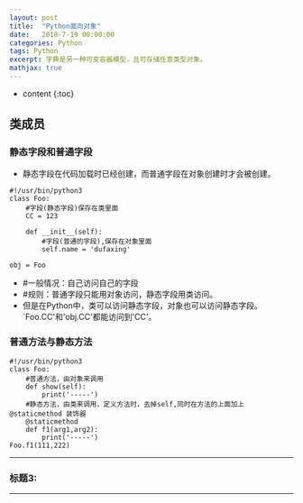 ```yaml
---
layout: post
title:  "Python面向对象"
date:   2018-7-19 00:00:00
categories: Python
tags: Python
excerpt: 字典是另一种可变容器模型，且可存储任意类型对象。
mathjax: true
---
```

* content
{:toc}


 
## 类成员

### 静态字段和普通字段

- 静态字段在代码加载时已经创建，而普通字段在对象创建时才会被创建。<br/>

```
#!/usr/bin/python3
class Foo:
    #字段(静态字段)保存在类里面
    CC = 123
    
    def __init__(self):
        #字段(普通的字段),保存在对象里面
        self.name = 'dufaxing'
        
obj = Foo
```
- #一般情况：自己访问自己的字段<br/>
- #规则：普通字段只能用对象访问，静态字段用类访问。<br/>
- 但是在Python中，类可以访问静态字段，对象也可以访问静态字段。`Foo.CC'和'obj.CC'都能访问到'CC'。<br/>


### 普通方法与静态方法

```
#!/usr/bin/python3
class Foo:
    #普通方法，由对象来调用
    def show(self):
        print('-----')
    #静态方法，由类来调用，定义方法时，去掉self,同时在方法的上面加上@staticmethod 装饰器   
    @staticmethod
    def f1(arg1,arg2):
        print('-----')
Foo.f1(111,222)
```


---

### 标题3:



---
